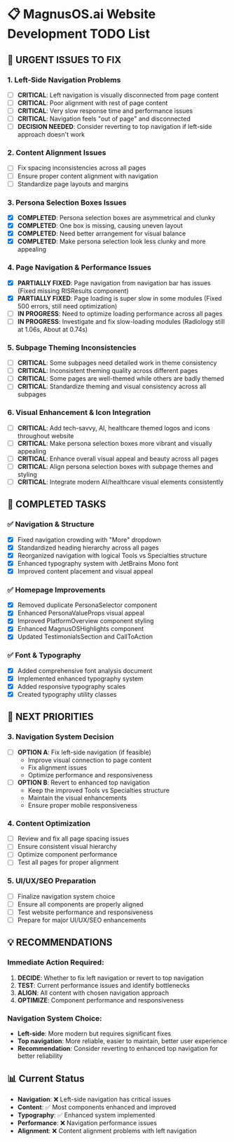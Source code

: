 # 📋 MagnusOS.ai Website Development TODO List

## 🚨 **URGENT ISSUES TO FIX**

### **1. Left-Side Navigation Problems**
- [ ] **CRITICAL**: Left navigation is visually disconnected from page content
- [ ] **CRITICAL**: Poor alignment with rest of page content
- [ ] **CRITICAL**: Very slow response time and performance issues
- [ ] **CRITICAL**: Navigation feels "out of page" and disconnected
- [ ] **DECISION NEEDED**: Consider reverting to top navigation if left-side approach doesn't work

### **2. Content Alignment Issues**
- [ ] Fix spacing inconsistencies across all pages
- [ ] Ensure proper content alignment with navigation
- [ ] Standardize page layouts and margins

### **3. Persona Selection Boxes Issues**
- [x] **COMPLETED**: Persona selection boxes are asymmetrical and clunky
- [x] **COMPLETED**: One box is missing, causing uneven layout
- [x] **COMPLETED**: Need better arrangement for visual balance
- [x] **COMPLETED**: Make persona selection look less clunky and more appealing

### **4. Page Navigation & Performance Issues**
- [x] **PARTIALLY FIXED**: Page navigation from navigation bar has issues (Fixed missing RISResults component)
- [x] **PARTIALLY FIXED**: Page loading is super slow in some modules (Fixed 500 errors, still need optimization)
- [ ] **IN PROGRESS**: Need to optimize loading performance across all pages
- [ ] **IN PROGRESS**: Investigate and fix slow-loading modules (Radiology still at 1.06s, About at 0.74s)

### **5. Subpage Theming Inconsistencies**
- [ ] **CRITICAL**: Some subpages need detailed work in theme consistency
- [ ] **CRITICAL**: Inconsistent theming quality across different pages
- [ ] **CRITICAL**: Some pages are well-themed while others are badly themed
- [ ] **CRITICAL**: Standardize theming and visual consistency across all subpages

### **6. Visual Enhancement & Icon Integration**
- [ ] **CRITICAL**: Add tech-savvy, AI, healthcare themed logos and icons throughout website
- [ ] **CRITICAL**: Make persona selection boxes more vibrant and visually appealing
- [ ] **CRITICAL**: Enhance overall visual appeal and beauty across all pages
- [ ] **CRITICAL**: Align persona selection boxes with subpage themes and styling
- [ ] **CRITICAL**: Integrate modern AI/healthcare visual elements consistently

## 🔧 **COMPLETED TASKS**

### **✅ Navigation & Structure**
- [x] Fixed navigation crowding with "More" dropdown
- [x] Standardized heading hierarchy across all pages
- [x] Reorganized navigation with logical Tools vs Specialties structure
- [x] Enhanced typography system with JetBrains Mono font
- [x] Improved content placement and visual appeal

### **✅ Homepage Improvements**
- [x] Removed duplicate PersonaSelector component
- [x] Enhanced PersonaValueProps visual appeal
- [x] Improved PlatformOverview component styling
- [x] Enhanced MagnusOSHighlights component
- [x] Updated TestimonialsSection and CallToAction

### **✅ Font & Typography**
- [x] Added comprehensive font analysis document
- [x] Implemented enhanced typography system
- [x] Added responsive typography scales
- [x] Created typography utility classes

## 🎯 **NEXT PRIORITIES**

### **3. Navigation System Decision**
- [ ] **OPTION A**: Fix left-side navigation (if feasible)
  - Improve visual connection to page content
  - Fix alignment issues
  - Optimize performance and responsiveness
- [ ] **OPTION B**: Revert to enhanced top navigation
  - Keep the improved Tools vs Specialties structure
  - Maintain the visual enhancements
  - Ensure proper mobile responsiveness

### **4. Content Optimization**
- [ ] Review and fix all page spacing issues
- [ ] Ensure consistent visual hierarchy
- [ ] Optimize component performance
- [ ] Test all pages for proper alignment

### **5. UI/UX/SEO Preparation**
- [ ] Finalize navigation system choice
- [ ] Ensure all components are properly aligned
- [ ] Test website performance and responsiveness
- [ ] Prepare for major UI/UX/SEO enhancements

## 💡 **RECOMMENDATIONS**

### **Immediate Action Required:**
1. **DECIDE**: Whether to fix left navigation or revert to top navigation
2. **TEST**: Current performance issues and identify bottlenecks
3. **ALIGN**: All content with chosen navigation approach
4. **OPTIMIZE**: Component performance and responsiveness

### **Navigation System Choice:**
- **Left-side**: More modern but requires significant fixes
- **Top navigation**: More reliable, easier to maintain, better user experience
- **Recommendation**: Consider reverting to enhanced top navigation for better reliability

## 📊 **Current Status**
- **Navigation**: ❌ Left-side navigation has critical issues
- **Content**: ✅ Most components enhanced and improved
- **Typography**: ✅ Enhanced system implemented
- **Performance**: ❌ Navigation performance issues
- **Alignment**: ❌ Content alignment problems with left navigation
